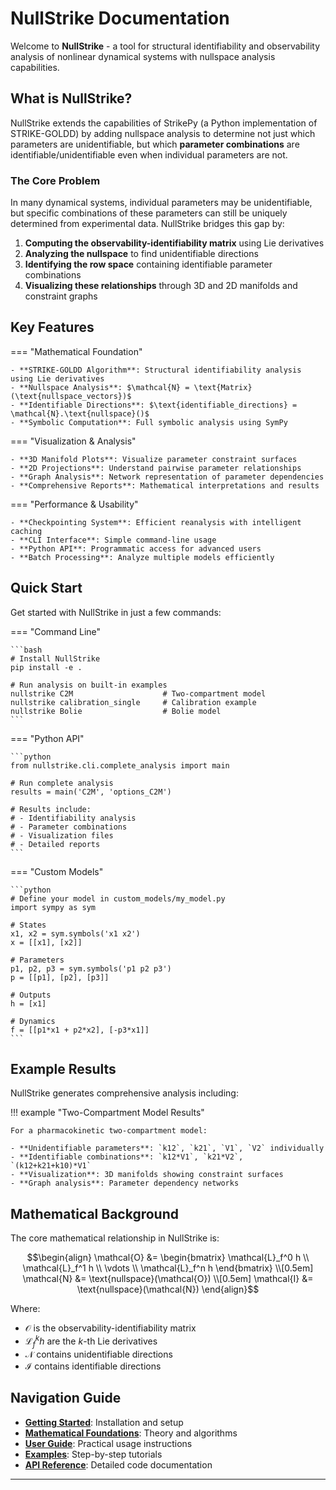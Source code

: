 # NullStrike Documentation

Welcome to **NullStrike** - a tool for structural identifiability and observability analysis of nonlinear dynamical systems with nullspace analysis capabilities.

## What is NullStrike?

NullStrike extends the capabilities of StrikePy (a Python implementation of STRIKE-GOLDD) by adding nullspace analysis to determine not just which parameters are unidentifiable, but which **parameter combinations** are identifiable/unidentifiable even when individual parameters are not.

### The Core Problem

In many dynamical systems, individual parameters may be unidentifiable, but specific combinations of these parameters can still be uniquely determined from experimental data. NullStrike bridges this gap by:

1. **Computing the observability-identifiability matrix** using Lie derivatives
2. **Analyzing the nullspace** to find unidentifiable directions  
3. **Identifying the row space** containing identifiable parameter combinations
4. **Visualizing these relationships** through 3D and 2D manifolds and constraint graphs

## Key Features

=== "Mathematical Foundation"
    
    - **STRIKE-GOLDD Algorithm**: Structural identifiability analysis using Lie derivatives
    - **Nullspace Analysis**: $\mathcal{N} = \text{Matrix}(\text{nullspace_vectors})$
    - **Identifiable Directions**: $\text{identifiable_directions} = \mathcal{N}.\text{nullspace}()$
    - **Symbolic Computation**: Full symbolic analysis using SymPy

=== "Visualization & Analysis"
    
    - **3D Manifold Plots**: Visualize parameter constraint surfaces
    - **2D Projections**: Understand pairwise parameter relationships  
    - **Graph Analysis**: Network representation of parameter dependencies
    - **Comprehensive Reports**: Mathematical interpretations and results

=== "Performance & Usability"
    
    - **Checkpointing System**: Efficient reanalysis with intelligent caching
    - **CLI Interface**: Simple command-line usage
    - **Python API**: Programmatic access for advanced users
    - **Batch Processing**: Analyze multiple models efficiently

## Quick Start

Get started with NullStrike in just a few commands:

=== "Command Line"

    ```bash
    # Install NullStrike
    pip install -e .
    
    # Run analysis on built-in examples
    nullstrike C2M                    # Two-compartment model
    nullstrike calibration_single     # Calibration example
    nullstrike Bolie                  # Bolie model
    ```

=== "Python API"

    ```python
    from nullstrike.cli.complete_analysis import main
    
    # Run complete analysis
    results = main('C2M', 'options_C2M')
    
    # Results include:
    # - Identifiability analysis
    # - Parameter combinations  
    # - Visualization files
    # - Detailed reports
    ```

=== "Custom Models"

    ```python
    # Define your model in custom_models/my_model.py
    import sympy as sym
    
    # States
    x1, x2 = sym.symbols('x1 x2')
    x = [[x1], [x2]]
    
    # Parameters  
    p1, p2, p3 = sym.symbols('p1 p2 p3')
    p = [[p1], [p2], [p3]]
    
    # Outputs
    h = [x1]
    
    # Dynamics
    f = [[p1*x1 + p2*x2], [-p3*x1]]
    ```

## Example Results

NullStrike generates comprehensive analysis including:

!!! example "Two-Compartment Model Results"
    
    For a pharmacokinetic two-compartment model:
    
    - **Unidentifiable parameters**: `k12`, `k21`, `V1`, `V2` individually
    - **Identifiable combinations**: `k12*V1`, `k21*V2`, `(k12+k21+k10)*V1`  
    - **Visualization**: 3D manifolds showing constraint surfaces
    - **Graph analysis**: Parameter dependency networks

## Mathematical Background
<!--
#TODO explain the math part a little more thoroughly (define terms, explain thing. Either here or in the theory section.)
-->
The core mathematical relationship in NullStrike is:

$$\begin{align}
\mathcal{O} &= \begin{bmatrix} \mathcal{L}_f^0 h \\ \mathcal{L}_f^1 h \\ \vdots \\ \mathcal{L}_f^n h \end{bmatrix} \\[0.5em]
\mathcal{N} &= \text{nullspace}(\mathcal{O}) \\[0.5em]
\mathcal{I} &= \text{nullspace}(\mathcal{N})
\end{align}$$

Where:
- $\mathcal{O}$ is the observability-identifiability matrix
- $\mathcal{L}_f^k h$ are the $k$-th Lie derivatives  
- $\mathcal{N}$ contains unidentifiable directions
- $\mathcal{I}$ contains identifiable directions

## Navigation Guide

- **[Getting Started](installation.md)**: Installation and setup
- **[Mathematical Foundations](theory/overview.md)**: Theory and algorithms  
- **[User Guide](guide/models.md)**: Practical usage instructions
- **[Examples](examples/simple.md)**: Step-by-step tutorials
- **[API Reference](api/core.md)**: Detailed code documentation

---
<!-- 
!!! tip "Need Help?"
    
    - Check out the [Quick Start guide](quickstart.md) for immediate setup
    - Browse [Examples](examples/simple.md) for common use cases  
    - See [API Reference](api/core.md) for programmatic usage
    - Visit the [GitHub repository](https://github.com/vipulsinghal02/NullStrike) for issues and contributions -->
